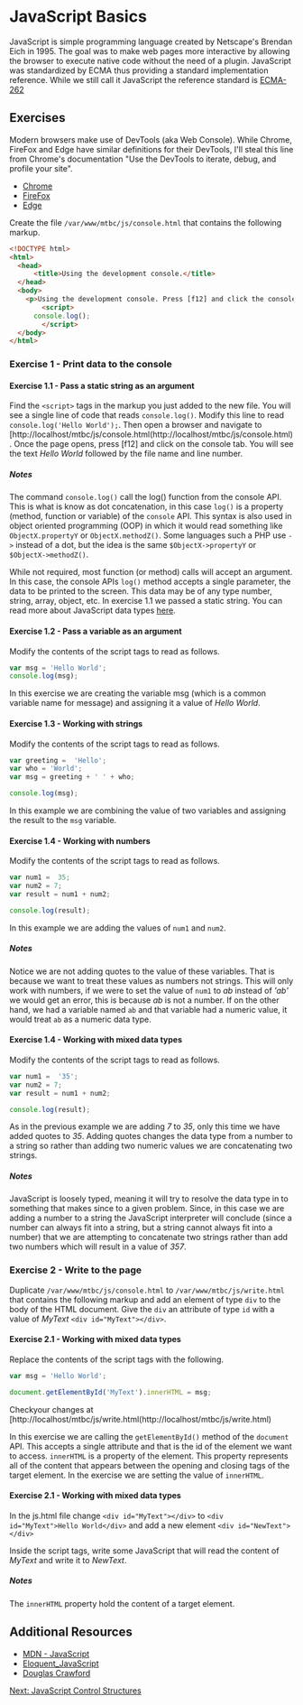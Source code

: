# JavaScript Basics
JavaScript is simple programming language created by Netscape's Brendan Eich in 1995. The goal was to make web pages more interactive by allowing the browser to execute native code without the need of a plugin. JavaScript was standardized by ECMA  thus providing a standard implementation reference. While we still call it JavaScript the reference standard is [ECMA-262](https://www.ecma-international.org/publications/standards/Ecma-262.htm)

## Exercises
Modern browsers make use of DevTools (aka Web Console). While Chrome, FireFox and Edge have similar definitions for their DevTools, I'll steal this line from Chrome's documentation "Use the DevTools to iterate, debug, and profile your site".

* [Chrome](https://developers.google.com/web/tools/chrome-devtools/console/)
* [FireFox](https://developer.mozilla.org/en-US/docs/Tools/Web_Console)
* [Edge](https://docs.microsoft.com/en-us/microsoft-edge/f12-devtools-guide/console)

Create the file ```/var/www/mtbc/js/console.html``` that contains the following markup.

```html
<!DOCTYPE html>
<html>
  <head>
      <title>Using the development console.</title>
  </head>
  <body>
    <p>Using the development console. Press [f12] and click the console tab.</p>
		<script>
      console.log();
		</script>
  </body>
</html>
```

### Exercise 1 - Print data to the console

#### Exercise 1.1 - Pass a static string as an argument
Find the ```<script>``` tags in the markup you just added to the new file. You will see a single line of code that reads ```console.log()```. Modify this line to read ```console.log('Hello World');```. Then open a browser and navigate to [http://localhost/mtbc/js/console.html(http://localhost/mtbc/js/console.html). Once the page opens, press [f12] and click on the console tab. You will see the text _Hello World_ followed by the file name and line number.

##### Notes
The command ```console.log()``` call the log() function from the console API. This is what is know as dot concatenation, in this case ```log()``` is a property (method, function or variable) of the ```console``` API. This syntax is also used in object oriented programming (OOP) in which it would read something like ```ObjectX.propertyY``` or  ```ObjectX.methodZ()```. Some languages such a PHP use ```->``` instead of a dot, but the idea is the same ```$ObjectX->propertyY``` or ```$ObjectX->methodZ()```.

While not required, most function (or method) calls will accept an argument. In this case, the console APIs ```log()``` method accepts a single parameter, the data to be printed to the screen. This data may be of any type number, string, array, object, etc. In exercise 1.1 we passed a static string. You can read more about JavaScript data types [here](https://developer.mozilla.org/en-US/docs/Web/JavaScript/Data_structures).

#### Exercise 1.2 - Pass a variable as an argument
Modify the contents of the script tags to read as follows.

```js
var msg = 'Hello World';
console.log(msg);
```

In this exercise we are creating the variable msg (which is a common variable name for message) and assigning it a value of _Hello World_.

#### Exercise 1.3 - Working with strings
Modify the contents of the script tags to read as follows.

```js
var greeting =  'Hello';
var who = 'World';
var msg = greeting + ' ' + who;

console.log(msg);
```

In this example we are combining the value of two variables and assigning the result to the ```msg``` variable.

#### Exercise 1.4 - Working with numbers
Modify the contents of the script tags to read as follows.

```js
var num1 =  35;
var num2 = 7;
var result = num1 + num2;

console.log(result);
```

In this example we are adding the values of ```num1``` and ```num2```.

##### Notes
Notice we are not adding quotes to the value of these variables. That is because we want to treat these values as numbers not strings. This will only work with numbers, if we were to set the value of ```num1``` to _ab_ instead of _'ab'_ we would get an error, this is because _ab_ is not a number. If on the other hand, we had a variable named ```ab``` and that variable had a numeric value, it would treat ```ab``` as a numeric data type.

#### Exercise 1.4 - Working with mixed data types
Modify the contents of the script tags to read as follows.

```js
var num1 =  '35';
var num2 = 7;
var result = num1 + num2;

console.log(result);
```

As in the previous example we are adding _7_ to _35_, only this time we have added quotes to _35_. Adding quotes changes the data type from a number to a string so rather than adding two numeric values we are concatenating two strings.

##### Notes
JavaScript is loosely typed, meaning it will try to resolve the data type in to something that makes since to a given problem. Since, in this case we are adding a number to a string the JavaScript interpreter will conclude (since a number can always fit into a string, but a string cannot always fit into a number) that we are attempting to concatenate two strings rather than add two numbers which will result in a value of _357_.

### Exercise 2 - Write to the page
Duplicate ```/var/www/mtbc/js/console.html``` to ```/var/www/mtbc/js/write.html``` that contains the following markup and add an element of type ```div``` to the body of the HTML document. Give the ```div``` an attribute of type ```id``` with a value of _MyText_ ```<div id="MyText"></div>```.

#### Exercise 2.1 - Working with mixed data types
Replace the contents of the script tags with the following.

```js
var msg = 'Hello World';

document.getElementById('MyText').innerHTML = msg;
```
Checkyour changes at [http://localhost/mtbc/js/write.html(http://localhost/mtbc/js/write.html)

In this exercise we are calling the ```getElementById()``` method of the ```document``` API. This accepts a single attribute and that is the id of the element we want to access. ```innerHTML``` is a property of the element. This property represents all of the content that appears between the opening and closing tags of the target element. In the exercise we are setting the value of ```innerHTML```.

#### Exercise 2.1 - Working with mixed data types
In the js.html file change ```<div id="MyText"></div>``` to ```<div id="MyText">Hello World</div>``` and add a new element ```<div id="NewText"></div>```

Inside the script tags, write some JavaScript that will read the content of _MyText_ and write it to _NewText_.

##### Notes
The ```innerHTML``` property hold the content of a target element.

## Additional Resources
* [MDN - JavaScript](https://developer.mozilla.org/en-US/docs/Web/JavaScript)
* [Eloquent_JavaScript](http://eloquentjavascript.net/Eloquent_JavaScript.pdf)
* [Douglas Crawford](http://javascript.crockford.com/)

[Next: JavaScript Control Structures](02-JSControlStructures.md)